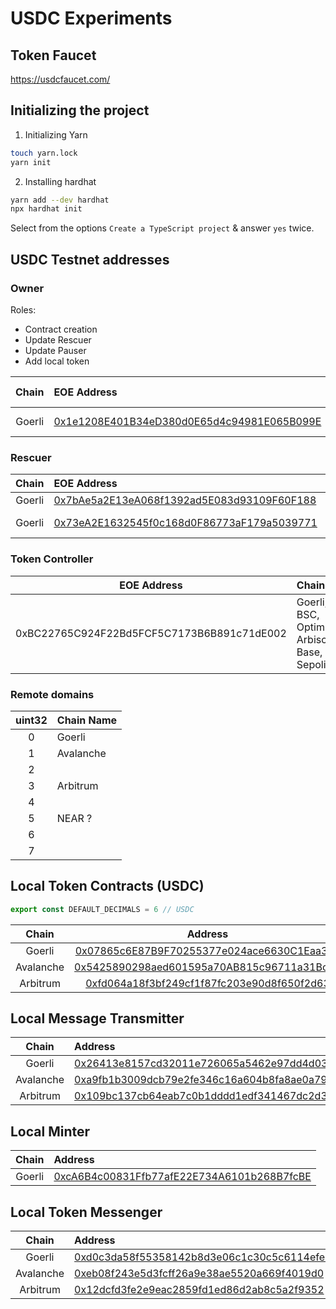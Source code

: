 # USDC Experiments

## Token Faucet

https://usdcfaucet.com/

## Initializing the project

1. Initializing Yarn

```bash
touch yarn.lock
yarn init
```

2. Installing hardhat

```bash
yarn add --dev hardhat
npx hardhat init
```

Select from the options `Create a TypeScript project` & answer `yes` twice.

## USDC Testnet addresses

### Owner

Roles:
- Contract creation
- Update Rescuer
- Update Pauser
- Add local token

|Chain|EOE Address|Contract Name|
|:-:|:-|:-|
|Goerli|[0x1e1208E401B34eD380d0E65d4c94981E065B099E](https://goerli.etherscan.io/address/0x1e1208E401B34eD380d0E65d4c94981E065B099E)| Token Minter|

### Rescuer

|Chain|EOE Address|Contract|
|:-:|:-|:-|
|Goerli|[0x7bAe5a2E13eA068f1392ad5E083d93109F60F188](https://goerli.etherscan.io/address/0x7bAe5a2E13eA068f1392ad5E083d93109F60F188)| |
|Goerli|[0x73eA2E1632545f0c168d0F86773aF179a5039771](https://goerli.etherscan.io/address/0x73eA2E1632545f0c168d0F86773aF179a5039771)| Local Minter|

### Token Controller
|EOE Address|Chains|
|:-:|:-|
|0xBC22765C924F22Bd5FCF5C7173B6B891c71dE002|Goerli, BSC, Optimism, Arbiscan, Base, Sepolia|

### Remote domains

|uint32|Chain Name|
|:-:|:-|
|0|Goerli|
|1|Avalanche|
|2||
|3|Arbitrum|
|4||
|5|NEAR ?|
|6||
|7||

## Local Token Contracts (USDC)

```ts
export const DEFAULT_DECIMALS = 6 // USDC
```

|Chain|Address|
|:-:|:-:|
|Goerli|[0x07865c6E87B9F70255377e024ace6630C1Eaa37F](https://goerli.etherscan.io/address/0x07865c6E87B9F70255377e024ace6630C1Eaa37F)|
|Avalanche|[0x5425890298aed601595a70AB815c96711a31Bc65]()|
|Arbitrum|[0xfd064a18f3bf249cf1f87fc203e90d8f650f2d63]()|

## Local Message Transmitter

|Chain|Address|
|:-:|:-|
|Goerli|[0x26413e8157cd32011e726065a5462e97dd4d03d9]()|
|Avalanche|[0xa9fb1b3009dcb79e2fe346c16a604b8fa8ae0a79]()|
|Arbitrum|[0x109bc137cb64eab7c0b1dddd1edf341467dc2d35]()|

## Local Minter

|Chain|Address|
|:-:|:-|
|Goerli|[0xcA6B4c00831Ffb77afE22E734A6101b268B7fcBE](https://goerli.etherscan.io/address/0xcA6B4c00831Ffb77afE22E734A6101b268B7fcBE)|


## Local Token Messenger

|Chain|Address|
|:-:|:-|
|Goerli|[0xd0c3da58f55358142b8d3e06c1c30c5c6114efe8]()|
|Avalanche|[0xeb08f243e5d3fcff26a9e38ae5520a669f4019d0]()|
|Arbitrum|[0x12dcfd3fe2e9eac2859fd1ed86d2ab8c5a2f9352]()|
